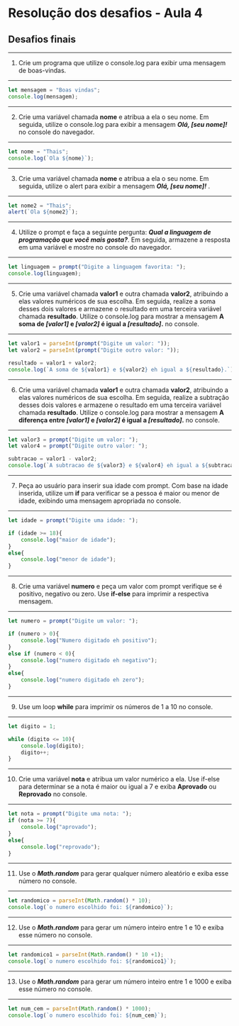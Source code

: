 # Resolução dos desafios - Aula 4
## Desafios finais

---
1) Crie um programa que utilize o console.log para exibir uma mensagem de boas-vindas.
---

````js
let mensagem = "Boas vindas";
console.log(mensagem);
````

---
2) Crie uma variável chamada **nome** e atribua a ela o seu nome. 
Em seguida, utilize o console.log para exibir a mensagem ***Olá, [seu nome]!*** no console do navegador.
---

````js
let nome = "Thais";
console.log(`Ola ${nome}`);
````

---
3) Crie uma variável chamada **nome** e atribua a ela o seu nome. 
Em seguida, utilize o alert para exibir a mensagem ***Olá, [seu nome]!*** .
---

````js
let nome2 = "Thais";
alert(`Ola ${nome2}`);
````

---
4) Utilize o prompt e faça a seguinte pergunta: ***Qual a linguagem de programação que você mais gosta?***. 
Em seguida, armazene a resposta em uma variável e mostre no console do navegador.
---

````js
let linguagem = prompt("Digite a linguagem favorita: ");
console.log(linguagem);
````

---
5) Crie uma variável chamada **valor1** e outra chamada **valor2**, atribuindo a elas valores numéricos de sua escolha. 
Em seguida, realize a soma desses dois valores e armazene o resultado em uma terceira variável chamada **resultado**. 
Utilize o console.log para mostrar a mensagem **A soma de *[valor1]* e *[valor2]* é igual a *[resultado]*.** no console.
---

````js
let valor1 = parseInt(prompt("Digite um valor: "));
let valor2 = parseInt(prompt("Digite outro valor: "));

resultado = valor1 + valor2;
console.log(`A soma de ${valor1} e ${valor2} eh igual a ${resultado}.`);
````

---
6) Crie uma variável chamada **valor1** e outra chamada **valor2**, atribuindo a elas valores numéricos de sua escolha. 
Em seguida, realize a subtração desses dois valores e armazene o resultado em uma terceira variável chamada **resultado**. 
Utilize o console.log para mostrar a mensagem **A diferença entre *[valor1]* e *[valor2]* é igual a *[resultado]*.** no console.
---

````js
let valor3 = prompt("Digite um valor: ");
let valor4 = prompt("Digite outro valor: ");

subtracao = valor1 - valor2;
console.log(`A subtracao de ${valor3} e ${valor4} eh igual a ${subtracao}.`);
````

---
7) Peça ao usuário para inserir sua idade com prompt. 
Com base na idade inserida, utilize um **if** para verificar se a pessoa é maior ou menor de idade, 
exibindo uma mensagem apropriada no console.
---

````js
let idade = prompt("Digite uma idade: ");

if (idade >= 18){
    console.log("maior de idade");
}
else{
    console.log("menor de idade");
}
````

---
8) Crie uma variável **numero** e peça um valor com prompt verifique se é positivo, 
negativo ou zero. Use **if-else** para imprimir a respectiva mensagem.
---

````js
let numero = prompt("Digite um valor: ");

if (numero > 0){
    console.log("Numero digitado eh positivo");
}
else if (numero < 0){
    console.log("numero digitado eh negativo");
}
else{
    console.log("numero digitado eh zero");
}
````

---
9) Use um loop **while** para imprimir os números de 1 a 10 no console.
---

````js
let digito = 1;

while (digito <= 10){
    console.log(digito);
    digito++;
}
````

---
10) Crie uma variável **nota** e atribua um valor numérico a ela. 
Use if-else para determinar se a nota é maior ou igual a 7 e exiba **Aprovado** ou **Reprovado** no console.
---

````js
let nota = prompt("Digite uma nota: ");
if (nota >= 7){
    console.log("aprovado");
}
else{
    console.log("reprovado");
}
````

---
11) Use o ***Math.random*** para gerar qualquer número aleatório e exiba esse número no console.
---

````js
let randomico = parseInt(Math.random() * 10);
console.log(`o numero escolhido foi: ${randomico}`);
````

---
12) Use o ***Math.random*** para gerar um número inteiro entre 1 e 10 e exiba esse número no console.
---

````js
let randomico1 = parseInt(Math.random() * 10 +1);
console.log(`o numero escolhido foi: ${randomico1}`);
````

---
13) Use o ***Math.random*** para gerar um número inteiro entre 1 e 1000 e exiba esse número no console.
---

````js
let num_cem = parseInt(Math.random() * 1000);
console.log(`o numero escolhido foi: ${num_cem}`);
````




